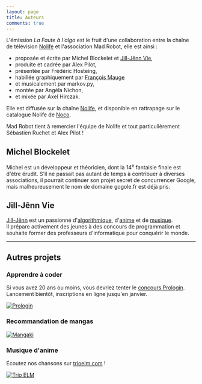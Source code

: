```yaml
---
layout: page
title: Auteurs
comments: true
---
```


L'émission *La Faute à l'algo* est le fruit d'une collaboration entre la chaîne de télévision [Nolife](http://nolife-tv.com) et l'association Mad Robot, elle est ainsi :

* proposée et écrite par Michel Blockelet et [Jill-Jênn Vie](http://jill-jenn.net),
* produite et cadrée par Alex Pilot,
* présentée par Frédéric Hosteing,
* habillée graphiquement par [François Mauge](http://www.francoismauge.com)
* et musicalement par markov.py,
* montée par Angéla Nichon,
* et mixée par Axel Hirczak.

Elle est diffusée sur la chaîne [Nolife](http://nolife-tv.com), et disponible en rattrapage sur le catalogue Nolife de [Noco](http://noco.tv).

Mad Robot tient à remercier l'équipe de Nolife et tout particulièrement Sébastien Ruchet et Alex Pilot !

## Michel Blockelet

Michel est un développeur et théoricien, dont la 14<sup>e</sup> fantaisie finale est d'être érudit. S'il ne passait pas autant de temps à contribuer à diverses associations, il pourrait continuer son projet secret de concurrencer Google, mais malheureusement le nom de domaine gogole.fr est déjà pris.

## Jill-Jênn Vie

[Jill-Jênn](http://jill-jenn.net) est un passionné d'[algorithmique](http://prologin.org), d'[anime](http://mangaki.fr) et de [musique](http://trioelm.com).  
Il prépare activement des jeunes à des concours de programmation et souhaite former des professeurs d'informatique pour conquérir le monde.

<hr />

## Autres projets

### Apprendre à coder

Si vous avez 20 ans ou moins, vous devriez tenter le [concours Prologin](http://prologin.org).  
Lancement bientôt, inscriptions en ligne jusqu'en janvier.

<p><a href="prologin.org" target="_blank"><img src="/static/prologin2016.png" alt="Prologin" title="Prologin" /></a></p>

### Recommandation de mangas

<p><a href="http://mangaki.fr" target="_blank"><img src="/static/mangaki.png" alt="Mangaki" title="Mangaki" /></a></p>

### Musique d'anime

Écoutez nos chansons sur <a href="http://trioelm.com" target="_blank">trioelm.com</a> !

<p><a href="http://trioelm.com" target="_blank"><img src="/static/trioelm.png" alt="Trio ELM" title="Trio ELM"></a></p>
